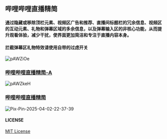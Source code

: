 ## 哔哩哔哩直播精简
#### 通过隐藏或移除顶栏元素、视频区广告和推荐、直播间标题栏的冗余信息、视频区的互动元素、礼物和弹幕区域的多余信息，以及弹幕输入区的非核心功能，从而提升观看体验，减少干扰，使界面更加简洁和专注于直播内容本身。
#### 拦截弹幕区礼物特效请使用自带的过虑开关
![pAWZiOe](https://github.com/user-attachments/assets/907a692f-6046-41b8-965c-0920c4b3aaa1)

### [哔哩哔哩直播精简-A](https://github.com/QingFengM/Scripts/raw/refs/heads/main/%E5%93%94%E5%93%A9%E5%93%94%E5%93%A9%E7%9B%B4%E6%92%AD%E7%B2%BE%E7%AE%80-A.user.js)

![pAWZkeH](https://github.com/user-attachments/assets/7cb4caba-2f46-446f-8d28-5fcb5d221727)

### [哔哩哔哩直播精简](https://github.com/QingFengM/Scripts/raw/refs/heads/main/%E5%93%94%E5%93%A9%E5%93%94%E5%93%A9%E7%9B%B4%E6%92%AD%E7%B2%BE%E7%AE%80.user.js)

![Pix-Pin-2025-04-02-22-37-39](https://github.com/user-attachments/assets/23f5b83e-431e-4784-bb6a-84e7ab539a38)

#### LICENSE
[MIT License](https://github.com/QingFengM/Scripts/raw/refs/heads/main/LICENSE)
